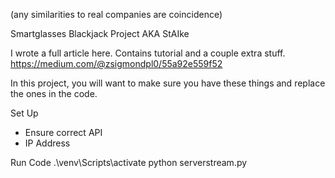 (any similarities to real companies are coincidence)

Smartglasses Blackjack Project
AKA StAIke 

I wrote a full article here. Contains tutorial and a couple extra stuff. 
https://medium.com/@zsigmondpl0/55a92e559f52

In this project, you will want to make sure you have these things and replace the ones in the code.

Set Up
- Ensure correct API
- IP Address

Run Code 
.\venv\Scripts\activate 
python serverstream.py
